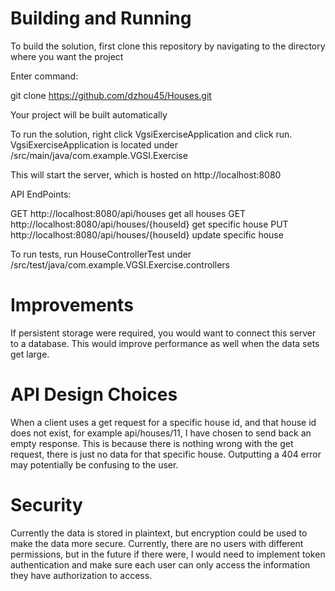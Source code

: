 # Building and Running

To build the solution, first clone this repository by navigating to the directory where you want the project

Enter command:

git clone https://github.com/dzhou45/Houses.git

Your project will be built automatically

To run the solution, right click VgsiExerciseApplication and click run.
VgsiExerciseApplication is located under /src/main/java/com.example.VGSI.Exercise

This will start the server, which is hosted on http://localhost:8080

API EndPoints:

GET  http://localhost:8080/api/houses           get all houses
GET  http://localhost:8080/api/houses/{houseId} get specific house
PUT  http://localhost:8080/api/houses/{houseId} update specific house

To run tests, run HouseControllerTest under /src/test/java/com.example.VGSI.Exercise.controllers

# Improvements

If persistent storage were required, you would want to connect this server to a database. This would improve performance as well when the data sets get large.

# API Design Choices

When a client uses a get request for a specific house id, and that house id does not exist, for example api/houses/11, I have chosen to send back an empty response. 
This is because there is nothing wrong with the get request, there is just no data for that specific house. Outputting a 404 error may potentially be confusing to the user.

# Security

Currently the data is stored in plaintext, but encryption could be used to make the data more secure. Currently, there are no users with different permissions, but in the future if there were, I would need to implement token authentication and make sure each user can only access the information they have authorization to access.
